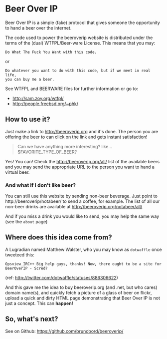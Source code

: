 # Beer Over IP


Beer Over IP is a simple (fake) protocol that gives someone the opportunity to hand a beer over the internet.

The code used to power the beeroverip website is distributed under the terms of the (dual) WTFPL/Beer-ware License. This means that you may:

    Do What The Fuck You Want with this code.

or

    Do whatever you want to do with this code, but if we meet in real life,
    you can buy me a beer.

See WTFPL and BEERWARE files for further information or go to:

* http://sam.zoy.org/wtfpl/
* http://people.freebsd.org/~phk/

## How to use it?

Just make a link to http://beeroverip.org and it's done. The person you are offering the beer to can click on the link and gets instant satisfaction!

> Can we have anything more interesting? like... $FAVORITE_TYPE_OF_BEER?

Yes! You can! Check the http://beeroverip.org/all/ list of the available beers and you may send the appropriate URL to the person you want to hand a virtual beer.

### And what if I don't like beer?

You can still use this website by sending non-beer beverage. Just point to http://beeroverip/notabeer/ to send a coffee, for example. The list of all our non-beer drinks are available at http://beeroverip.org/notabeer/all/

And if you miss a drink you would like to send, you may help the same way (see the `about` page)


## Where does this idea come from?

A Lugradian named Matthew Walster, who you may know as ``dotwaffle`` once tweeteed this:

    Opsview_IRC++ Big help guys, thanks! Now, there ought to be a site for
    BeerOverIP - Scred?

(ref: http://twitter.com/dotwaffle/statuses/886306622)

And this gave me the idea to buy beeroverip.org (and .net, but who cares) domain name(s), and quickly fetch a picture of a glass of beer on flickr, upload a quick and dirty HTML page demonstrating that Beer Over IP is not just a concept. This can **happen!**

## So, what's next?

See on Github: https://github.com/brunobord/beeroverip/
